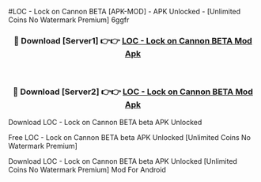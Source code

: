 #LOC - Lock on Cannon BETA [APK-MOD] - APK Unlocked - [Unlimited Coins No Watermark Premium] 6ggfr



<div align="center">

<h3>🔴 Download [Server1] 👉👉 <a href="https://momento.my/?title=LOC_-_Lock_on_Cannon_BETA">LOC - Lock on Cannon BETA Mod Apk</a></h3><br>

<h3>🔴 Download [Server2] 👉👉 <a href="https://momento.my/?title=LOC_-_Lock_on_Cannon_BETA">LOC - Lock on Cannon BETA Mod Apk</a></h3>
</div>



Download LOC - Lock on Cannon BETA beta APK Unlocked

Free LOC - Lock on Cannon BETA beta APK Unlocked [Unlimited Coins No Watermark Premium]

Download LOC - Lock on Cannon BETA beta APK Unlocked [Unlimited Coins No Watermark Premium] Mod For Android
